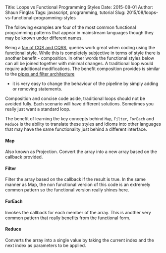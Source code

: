 Title: Loops vs Functional Programming Styles
Date: 2015-08-01
Author: Shaun Finglas
Tags: javascript, programming, tutorial
Slug: 2015/08/loops-vs-functional-programming-styles

The following examples are four of the most common functional
programming patterns that appear in mainstream languages though they may
be known under different names.

Being a [fan of CQS and
CQRS](http://blog.shaunfinglas.co.uk/2015/04/cqrs-simplest-introduction.html),
queries work great when coding using the functional style. While this is
completely subjective in terms of style there is another benefit -
composition. In other words the functional styles below can all be
joined together with minimal changes. A traditional loop would require
additional modifications. The benefit composition provides is similar to
the [pipes and filter
architecture](http://www.enterpriseintegrationpatterns.com/PipesAndFilters.html)
- it is very easy to change the behaviour of the pipeline by simply
adding or removing statements.

Composition and concise code aside, traditional loops should not be
avoided fully. Each scenario will have different solutions. Sometimes
you really just want a standard loop.

The benefit of learning the key concepts behind `Map`, `Filter`,
`ForEach` and `Reduce` is the ability to translate these styles and
idioms into other languages that may have the same functionality just
behind a different interface.

#### Map

Also known as Projection. Convert the array into a new array based on
the callback provided.

<script src="https://gist.github.com/Finglas/76da9beecc3f482daf20.js"></script>
#### Filter

Filter the array based on the callback if the result is true. In the
same manner as Map, the non functional version of this code is an
extremely common pattern so the functional version really shines here.

<script src="https://gist.github.com/Finglas/1347cd4e6b5fb318429c.js"></script>
#### ForEach

Invokes the callback for each member of the array. This is another very
common pattern that really benefits from the functional form.

<script src="https://gist.github.com/Finglas/cd49450677bd2583dffe.js"></script>
#### Reduce

Converts the array into a single value by taking the current index and
the next index as parameters to be applied.

<script src="https://gist.github.com/Finglas/41ebbc74a83232227db8.js"></script>